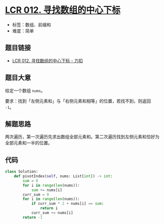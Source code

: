# [LCR 012. 寻找数组的中心下标](https://leetcode.cn/problems/tvdfij/)

- 标签：数组、前缀和
- 难度：简单

## 题目链接

- [LCR 012. 寻找数组的中心下标 - 力扣](https://leetcode.cn/problems/tvdfij/)

## 题目大意

给定一个数组 `nums`。

要求：找到「左侧元素和」与「右侧元素和相等」的位置，若找不到，则返回 `-1`。

## 解题思路

两次遍历，第一次遍历先求出数组全部元素和。第二次遍历找到左侧元素和恰好为全部元素和一半的位置。

## 代码

```python
class Solution:
    def pivotIndex(self, nums: List[int]) -> int:
        sum = 0
        for i in range(len(nums)):
            sum += nums[i]
        curr_sum = 0
        for i in range(len(nums)):
            if curr_sum * 2 + nums[i] == sum:
                return i
            curr_sum += nums[i]
        return -1
```

